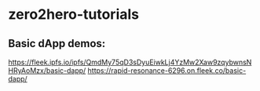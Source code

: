 # zero2hero-tutorials
## Basic dApp demos:
https://fleek.ipfs.io/ipfs/QmdMy75qD3sDyuEiwkLj4YzMw2Xaw9zqybwnsNHRyAoMzx/basic-dapp/
https://rapid-resonance-6296.on.fleek.co/basic-dapp/
